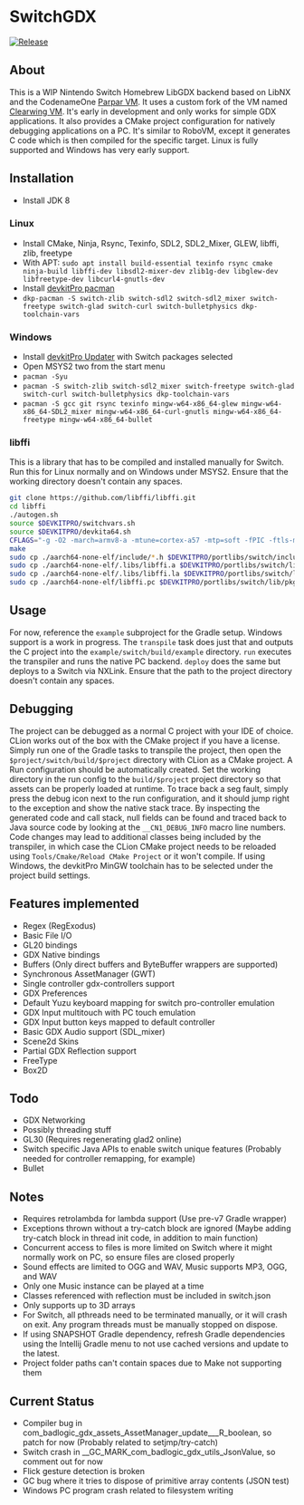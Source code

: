 # SwitchGDX
[![Release](https://jitpack.io/v/com.thelogicmaster/switch-gdx.svg)](https://jitpack.io/#com.thelogicmaster/switch-gdx)

## About
This is a WIP Nintendo Switch Homebrew LibGDX backend based on LibNX and the CodenameOne [Parpar VM](https://github.com/codenameone/CodenameOne/tree/master/vm). 
It uses a custom fork of the VM named [Clearwing VM](https://github.com/TheLogicMaster/clearwing-vm).
It's early in development and only works for simple GDX applications. It also provides a CMake project configuration for natively debugging applications 
on a PC. It's similar to RoboVM, except it generates C code which is then compiled for the specific target. Linux is fully
supported and Windows has very early support. 

## Installation
- Install JDK 8
### Linux
- Install CMake, Ninja, Rsync, Texinfo, SDL2, SDL2_Mixer, GLEW, libffi, zlib, freetype
- With APT: `sudo apt install build-essential texinfo rsync cmake ninja-build libffi-dev libsdl2-mixer-dev zlib1g-dev libglew-dev libfreetype-dev libcurl4-gnutls-dev`
- Install [devkitPro pacman](https://github.com/devkitPro/pacman/releases/tag/v1.0.2)
- `dkp-pacman -S switch-zlib switch-sdl2 switch-sdl2_mixer switch-freetype switch-glad switch-curl switch-bulletphysics dkp-toolchain-vars`

### Windows
- Install [devkitPro Updater](https://github.com/devkitPro/installer/releases/latest) with Switch packages selected
- Open MSYS2 two from the start menu
- `pacman -Syu`
- `pacman -S switch-zlib switch-sdl2_mixer switch-freetype switch-glad switch-curl switch-bulletphysics dkp-toolchain-vars`
- `pacman -S gcc git rsync texinfo mingw-w64-x86_64-glew mingw-w64-x86_64-SDL2_mixer mingw-w64-x86_64-curl-gnutls mingw-w64-x86_64-freetype mingw-w64-x86_64-bullet`

### libffi
This is a library that has to be compiled and installed manually for Switch. Run this for Linux normally and on Windows under 
MSYS2. Ensure that the working directory doesn't contain any spaces.
``` bash
git clone https://github.com/libffi/libffi.git
cd libffi
./autogen.sh
source $DEVKITPRO/switchvars.sh
source $DEVKITPRO/devkita64.sh
CFLAGS="-g -O2 -march=armv8-a -mtune=cortex-a57 -mtp=soft -fPIC -ftls-model=local-exec" CHOST=aarch64-none-elf ./configure --prefix="$DEVKITPRO/portlibs/switch" --host=aarch64-none-elf
make
sudo cp ./aarch64-none-elf/include/*.h $DEVKITPRO/portlibs/switch/include/
sudo cp ./aarch64-none-elf/.libs/libffi.a $DEVKITPRO/portlibs/switch/lib
sudo cp ./aarch64-none-elf/.libs/libffi.la $DEVKITPRO/portlibs/switch/lib
sudo cp ./aarch64-none-elf/libffi.pc $DEVKITPRO/portlibs/switch/lib/pkgconfig/
```

## Usage
For now, reference the `example` subproject for the Gradle setup. Windows support is a work in progress. 
The `transpile` task does just that and outputs the C project into the `example/switch/build/example` directory. `run` executes
the transpiler and runs the native PC backend. `deploy` does the same but deploys to a Switch via NXLink. Ensure that the path
to the project directory doesn't contain any spaces. 

## Debugging
The project can be debugged as a normal C project with your IDE of choice. CLion works out of the box with
the CMake project if you have a license. Simply run one of the Gradle tasks to transpile the project, then
open the `$project/switch/build/$project` directory with CLion as a CMake project. A Run configuration should be automatically created. 
Set the working directory in the run config to the `build/$project` project directory so that assets
can be properly loaded at runtime. To trace back a seg fault, simply press the debug icon next to the run
configuration, and it should jump right to the exception and show the native stack trace. By inspecting the
generated code and call stack, null fields can be found and traced back to Java source code by looking at the
`__CN1_DEBUG_INFO` macro line numbers. Code changes may lead to additional classes being included by the transpiler, in which case
the CLion CMake project needs to be reloaded using `Tools/Cmake/Reload CMake Project` or it won't compile.
If using Windows, the devkitPro MinGW toolchain has to be selected under the project build settings.

## Features implemented
- Regex (RegExodus)
- Basic File I/O
- GL20 bindings
- GDX Native bindings
- Buffers (Only direct buffers and ByteBuffer wrappers are supported)
- Synchronous AssetManager (GWT)
- Single controller gdx-controllers support
- GDX Preferences
- Default Yuzu keyboard mapping for switch pro-controller emulation
- GDX Input multitouch with PC touch emulation
- GDX Input button keys mapped to default controller
- Basic GDX Audio support (SDL_mixer)
- Scene2d Skins
- Partial GDX Reflection support
- FreeType
- Box2D

## Todo
- GDX Networking
- Possibly threading stuff
- GL30 (Requires regenerating glad2 online)
- Switch specific Java APIs to enable switch unique features (Probably needed for controller remapping, for example)
- Bullet

## Notes
- Requires retrolambda for lambda support (Use pre-v7 Gradle wrapper)
- Exceptions thrown without a try-catch block are ignored (Maybe adding try-catch block in thread init code, in addition to main function)
- Concurrent access to files is more limited on Switch where it might normally work on PC, so ensure files are closed properly
- Sound effects are limited to OGG and WAV, Music supports MP3, OGG, and WAV
- Only one Music instance can be played at a time
- Classes referenced with reflection must be included in switch.json
- Only supports up to 3D arrays
- For Switch, all pthreads need to be terminated manually, or it will crash on exit. Any program threads must be manually stopped on dispose.
- If using SNAPSHOT Gradle dependency, refresh Gradle dependencies using the Intellij Gradle menu to not use cached versions and update to the latest.
- Project folder paths can't contain spaces due to Make not supporting them

## Current Status
- Compiler bug in com_badlogic_gdx_assets_AssetManager_update___R_boolean, so patch for now (Probably related to setjmp/try-catch)
- Switch crash in __GC_MARK_com_badlogic_gdx_utils_JsonValue, so comment out for now
- Flick gesture detection is broken
- GC bug where it tries to dispose of primitive array contents (JSON test)
- Windows PC program crash related to filesystem writing
